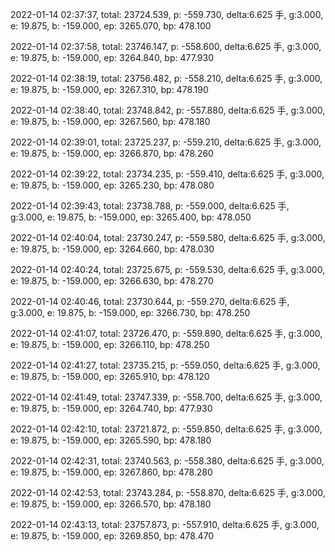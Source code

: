 2022-01-14 02:37:37, total: 23724.539, p: -559.730, delta:6.625 手, g:3.000, e: 19.875, b: -159.000, ep: 3265.070, bp: 478.100

2022-01-14 02:37:58, total: 23746.147, p: -558.600, delta:6.625 手, g:3.000, e: 19.875, b: -159.000, ep: 3264.840, bp: 477.930

2022-01-14 02:38:19, total: 23756.482, p: -558.210, delta:6.625 手, g:3.000, e: 19.875, b: -159.000, ep: 3267.310, bp: 478.190

2022-01-14 02:38:40, total: 23748.842, p: -557.880, delta:6.625 手, g:3.000, e: 19.875, b: -159.000, ep: 3267.560, bp: 478.180

2022-01-14 02:39:01, total: 23725.237, p: -559.210, delta:6.625 手, g:3.000, e: 19.875, b: -159.000, ep: 3266.870, bp: 478.260

2022-01-14 02:39:22, total: 23734.235, p: -559.410, delta:6.625 手, g:3.000, e: 19.875, b: -159.000, ep: 3265.230, bp: 478.080

2022-01-14 02:39:43, total: 23738.788, p: -559.000, delta:6.625 手, g:3.000, e: 19.875, b: -159.000, ep: 3265.400, bp: 478.050

2022-01-14 02:40:04, total: 23730.247, p: -559.580, delta:6.625 手, g:3.000, e: 19.875, b: -159.000, ep: 3264.660, bp: 478.030

2022-01-14 02:40:24, total: 23725.675, p: -559.530, delta:6.625 手, g:3.000, e: 19.875, b: -159.000, ep: 3266.630, bp: 478.270

2022-01-14 02:40:46, total: 23730.644, p: -559.270, delta:6.625 手, g:3.000, e: 19.875, b: -159.000, ep: 3266.730, bp: 478.250

2022-01-14 02:41:07, total: 23726.470, p: -559.890, delta:6.625 手, g:3.000, e: 19.875, b: -159.000, ep: 3266.110, bp: 478.250

2022-01-14 02:41:27, total: 23735.215, p: -559.050, delta:6.625 手, g:3.000, e: 19.875, b: -159.000, ep: 3265.910, bp: 478.120

2022-01-14 02:41:49, total: 23747.339, p: -558.700, delta:6.625 手, g:3.000, e: 19.875, b: -159.000, ep: 3264.740, bp: 477.930

2022-01-14 02:42:10, total: 23721.872, p: -559.850, delta:6.625 手, g:3.000, e: 19.875, b: -159.000, ep: 3265.590, bp: 478.180

2022-01-14 02:42:31, total: 23740.563, p: -558.380, delta:6.625 手, g:3.000, e: 19.875, b: -159.000, ep: 3267.860, bp: 478.280

2022-01-14 02:42:53, total: 23743.284, p: -558.870, delta:6.625 手, g:3.000, e: 19.875, b: -159.000, ep: 3266.570, bp: 478.180

2022-01-14 02:43:13, total: 23757.873, p: -557.910, delta:6.625 手, g:3.000, e: 19.875, b: -159.000, ep: 3269.850, bp: 478.470